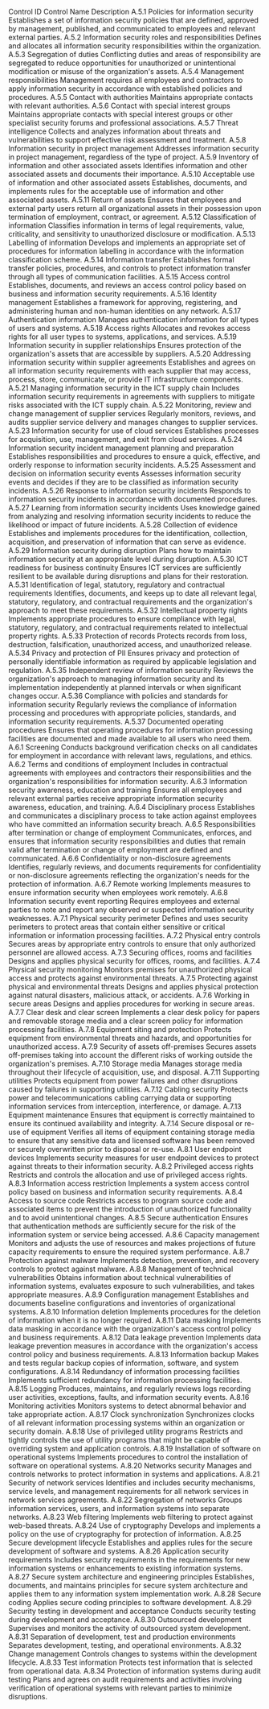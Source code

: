 Control ID
Control Name
Description
A.5.1
Policies for information security
Establishes a set of information security policies that are defined, approved by management, published, and communicated to employees and relevant external parties.
A.5.2
Information security roles and responsibilities
Defines and allocates all information security responsibilities within the organization.
A.5.3
Segregation of duties
Conflicting duties and areas of responsibility are segregated to reduce opportunities for unauthorized or unintentional modification or misuse of the organization's assets.
A.5.4
Management responsibilities
Management requires all employees and contractors to apply information security in accordance with established policies and procedures.
A.5.5
Contact with authorities
Maintains appropriate contacts with relevant authorities.
A.5.6
Contact with special interest groups
Maintains appropriate contacts with special interest groups or other specialist security forums and professional associations.
A.5.7
Threat intelligence
Collects and analyzes information about threats and vulnerabilities to support effective risk assessment and treatment.
A.5.8
Information security in project management
Addresses information security in project management, regardless of the type of project.
A.5.9
Inventory of information and other associated assets
Identifies information and other associated assets and documents their importance.
A.5.10
Acceptable use of information and other associated assets
Establishes, documents, and implements rules for the acceptable use of information and other associated assets.
A.5.11
Return of assets
Ensures that employees and external party users return all organizational assets in their possession upon termination of employment, contract, or agreement.
A.5.12
Classification of information
Classifies information in terms of legal requirements, value, criticality, and sensitivity to unauthorized disclosure or modification.
A.5.13
Labelling of information
Develops and implements an appropriate set of procedures for information labelling in accordance with the information classification scheme.
A.5.14
Information transfer
Establishes formal transfer policies, procedures, and controls to protect information transfer through all types of communication facilities.
A.5.15
Access control
Establishes, documents, and reviews an access control policy based on business and information security requirements.
A.5.16
Identity management
Establishes a framework for approving, registering, and administering human and non-human identities on any network.
A.5.17
Authentication information
Manages authentication information for all types of users and systems.
A.5.18
Access rights
Allocates and revokes access rights for all user types to systems, applications, and services.
A.5.19
Information security in supplier relationships
Ensures protection of the organization's assets that are accessible by suppliers.
A.5.20
Addressing information security within supplier agreements
Establishes and agrees on all information security requirements with each supplier that may access, process, store, communicate, or provide IT infrastructure components.
A.5.21
Managing information security in the ICT supply chain
Includes information security requirements in agreements with suppliers to mitigate risks associated with the ICT supply chain.
A.5.22
Monitoring, review and change management of supplier services
Regularly monitors, reviews, and audits supplier service delivery and manages changes to supplier services.
A.5.23
Information security for use of cloud services
Establishes processes for acquisition, use, management, and exit from cloud services.
A.5.24
Information security incident management planning and preparation
Establishes responsibilities and procedures to ensure a quick, effective, and orderly response to information security incidents.
A.5.25
Assessment and decision on information security events
Assesses information security events and decides if they are to be classified as information security incidents.
A.5.26
Response to information security incidents
Responds to information security incidents in accordance with documented procedures.
A.5.27
Learning from information security incidents
Uses knowledge gained from analyzing and resolving information security incidents to reduce the likelihood or impact of future incidents.
A.5.28
Collection of evidence
Establishes and implements procedures for the identification, collection, acquisition, and preservation of information that can serve as evidence.
A.5.29
Information security during disruption
Plans how to maintain information security at an appropriate level during disruption.
A.5.30
ICT readiness for business continuity
Ensures ICT services are sufficiently resilient to be available during disruptions and plans for their restoration.
A.5.31
Identification of legal, statutory, regulatory and contractual requirements
Identifies, documents, and keeps up to date all relevant legal, statutory, regulatory, and contractual requirements and the organization's approach to meet these requirements.
A.5.32
Intellectual property rights
Implements appropriate procedures to ensure compliance with legal, statutory, regulatory, and contractual requirements related to intellectual property rights.
A.5.33
Protection of records
Protects records from loss, destruction, falsification, unauthorized access, and unauthorized release.
A.5.34
Privacy and protection of PII
Ensures privacy and protection of personally identifiable information as required by applicable legislation and regulation.
A.5.35
Independent review of information security
Reviews the organization's approach to managing information security and its implementation independently at planned intervals or when significant changes occur.
A.5.36
Compliance with policies and standards for information security
Regularly reviews the compliance of information processing and procedures with appropriate policies, standards, and information security requirements.
A.5.37
Documented operating procedures
Ensures that operating procedures for information processing facilities are documented and made available to all users who need them.
A.6.1
Screening
Conducts background verification checks on all candidates for employment in accordance with relevant laws, regulations, and ethics.
A.6.2
Terms and conditions of employment
Includes in contractual agreements with employees and contractors their responsibilities and the organization's responsibilities for information security.
A.6.3
Information security awareness, education and training
Ensures all employees and relevant external parties receive appropriate information security awareness, education, and training.
A.6.4
Disciplinary process
Establishes and communicates a disciplinary process to take action against employees who have committed an information security breach.
A.6.5
Responsibilities after termination or change of employment
Communicates, enforces, and ensures that information security responsibilities and duties that remain valid after termination or change of employment are defined and communicated.
A.6.6
Confidentiality or non-disclosure agreements
Identifies, regularly reviews, and documents requirements for confidentiality or non-disclosure agreements reflecting the organization's needs for the protection of information.
A.6.7
Remote working
Implements measures to ensure information security when employees work remotely.
A.6.8
Information security event reporting
Requires employees and external parties to note and report any observed or suspected information security weaknesses.
A.7.1
Physical security perimeter
Defines and uses security perimeters to protect areas that contain either sensitive or critical information or information processing facilities.
A.7.2
Physical entry controls
Secures areas by appropriate entry controls to ensure that only authorized personnel are allowed access.
A.7.3
Securing offices, rooms and facilities
Designs and applies physical security for offices, rooms, and facilities.
A.7.4
Physical security monitoring
Monitors premises for unauthorized physical access and protects against environmental threats.
A.7.5
Protecting against physical and environmental threats
Designs and applies physical protection against natural disasters, malicious attack, or accidents.
A.7.6
Working in secure areas
Designs and applies procedures for working in secure areas.
A.7.7
Clear desk and clear screen
Implements a clear desk policy for papers and removable storage media and a clear screen policy for information processing facilities.
A.7.8
Equipment siting and protection
Protects equipment from environmental threats and hazards, and opportunities for unauthorized access.
A.7.9
Security of assets off-premises
Secures assets off-premises taking into account the different risks of working outside the organization's premises.
A.7.10
Storage media
Manages storage media throughout their lifecycle of acquisition, use, and disposal.
A.7.11
Supporting utilities
Protects equipment from power failures and other disruptions caused by failures in supporting utilities.
A.7.12
Cabling security
Protects power and telecommunications cabling carrying data or supporting information services from interception, interference, or damage.
A.7.13
Equipment maintenance
Ensures that equipment is correctly maintained to ensure its continued availability and integrity.
A.7.14
Secure disposal or re-use of equipment
Verifies all items of equipment containing storage media to ensure that any sensitive data and licensed software has been removed or securely overwritten prior to disposal or re-use.
A.8.1
User endpoint devices
Implements security measures for user endpoint devices to protect against threats to their information security.
A.8.2
Privileged access rights
Restricts and controls the allocation and use of privileged access rights.
A.8.3
Information access restriction
Implements a system access control policy based on business and information security requirements.
A.8.4
Access to source code
Restricts access to program source code and associated items to prevent the introduction of unauthorized functionality and to avoid unintentional changes.
A.8.5
Secure authentication
Ensures that authentication methods are sufficiently secure for the risk of the information system or service being accessed.
A.8.6
Capacity management
Monitors and adjusts the use of resources and makes projections of future capacity requirements to ensure the required system performance.
A.8.7
Protection against malware
Implements detection, prevention, and recovery controls to protect against malware.
A.8.8
Management of technical vulnerabilities
Obtains information about technical vulnerabilities of information systems, evaluates exposure to such vulnerabilities, and takes appropriate measures.
A.8.9
Configuration management
Establishes and documents baseline configurations and inventories of organizational systems.
A.8.10
Information deletion
Implements procedures for the deletion of information when it is no longer required.
A.8.11
Data masking
Implements data masking in accordance with the organization's access control policy and business requirements.
A.8.12
Data leakage prevention
Implements data leakage prevention measures in accordance with the organization's access control policy and business requirements.
A.8.13
Information backup
Makes and tests regular backup copies of information, software, and system configurations.
A.8.14
Redundancy of information processing facilities
Implements sufficient redundancy for information processing facilities.
A.8.15
Logging
Produces, maintains, and regularly reviews logs recording user activities, exceptions, faults, and information security events.
A.8.16
Monitoring activities
Monitors systems to detect abnormal behavior and take appropriate action.
A.8.17
Clock synchronization
Synchronizes clocks of all relevant information processing systems within an organization or security domain.
A.8.18
Use of privileged utility programs
Restricts and tightly controls the use of utility programs that might be capable of overriding system and application controls.
A.8.19
Installation of software on operational systems
Implements procedures to control the installation of software on operational systems.
A.8.20
Networks security
Manages and controls networks to protect information in systems and applications.
A.8.21
Security of network services
Identifies and includes security mechanisms, service levels, and management requirements for all network services in network services agreements.
A.8.22
Segregation of networks
Groups information services, users, and information systems into separate networks.
A.8.23
Web filtering
Implements web filtering to protect against web-based threats.
A.8.24
Use of cryptography
Develops and implements a policy on the use of cryptography for protection of information.
A.8.25
Secure development lifecycle
Establishes and applies rules for the secure development of software and systems.
A.8.26
Application security requirements
Includes security requirements in the requirements for new information systems or enhancements to existing information systems.
A.8.27
Secure system architecture and engineering principles
Establishes, documents, and maintains principles for secure system architecture and applies them to any information system implementation work.
A.8.28
Secure coding
Applies secure coding principles to software development.
A.8.29
Security testing in development and acceptance
Conducts security testing during development and acceptance.
A.8.30
Outsourced development
Supervises and monitors the activity of outsourced system development.
A.8.31
Separation of development, test and production environments
Separates development, testing, and operational environments.
A.8.32
Change management
Controls changes to systems within the development lifecycle.
A.8.33
Test information
Protects test information that is selected from operational data.
A.8.34
Protection of information systems during audit testing
Plans and agrees on audit requirements and activities involving verification of operational systems with relevant parties to minimize disruptions.